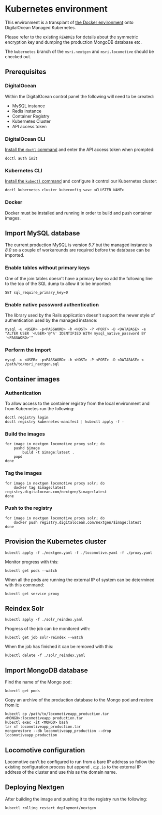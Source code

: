 # Kubernetes environment

This environment is a transplant of [the Docker environment](https://github.com/stevenwilkin/docker) onto DigitalOcean Managed Kubernetes.

Please refer to the existing `README`s for details about the symmetric encryption key and dumping the production MongoDB database etc.

The `kubernetes` branch of the `msri.nextgen` and `msri.locomotive` should be checked out.


## Prerequisites

### DigitalOcean

Within the DigitalOcean control panel the following will need to be created:

* MySQL instance
* Redis instance
* Container Registry
* Kubernetes Cluster
* API access token

### DigitalOcean CLI

[Install the `doctl` command](https://github.com/digitalocean/doctl#installing-doctl) and enter the API access token when prompted:

	doctl auth init

### Kubernetes CLI

[Install the `kubectl` command](https://kubernetes.io/docs/tasks/tools/install-kubectl/) and configure it control our Kubernetes cluster:

	doctl kubernetes cluster kubeconfig save <CLUSTER NAME>

### Docker

Docker must be installed and running in order to build and push container images.


## Import MySQL database

The current production MySQL is version *5.7* but the managed instance is *8.0* so a couple of workarounds are required before the database can be imported.

### Enable tables without primary keys

One of the join tables doesn't have a primary key so add the following line to the top of the SQL dump to allow it to be imported:

	SET sql_require_primary_key=0

### Enable native password authentication

The library used by the Rails application doesn't support the newer style of authentication used by the managed instance:

	mysql -u <USER> -p<PASSWORD> -h <HOST> -P <PORT> -D <DATABASE> -e "ALTER USER '<USER>'@'%' IDENTIFIED WITH mysql_native_password BY '<PASSWORD>'"

### Perform the import

	mysql -u <USER> -p<PASSWORD> -h <HOST> -P <PORT> -D <DATABASE> < /path/to/msri_nextgen.sql


## Container images

### Authentication

To allow access to the container registry from the local environment and from Kubernetes run the following:

	doctl registry login
	doctl registry kubernetes-manifest | kubectl apply -f -

### Build the images

	for image in nextgen locomotive proxy solr; do
		pushd $image
			build -t $image:latest .
		popd
	done

### Tag the images

	for image in nextgen locomotive proxy solr; do
		docker tag $image:latest registry.digitalocean.com/nextgen/$image:latest
	done

### Push to the registry

	for image in nextgen locomotive proxy solr; do
		docker push registry.digitalocean.com/nextgen/$image:latest
	done


## Provision the Kubernetes cluster

	kubectl apply -f ./nextgen.yaml -f ./locomotive.yaml -f ./proxy.yaml

Monitor progress with this:

	kubectl get pods --watch

When all the pods are running the external IP of system can be determined with this command:

	kubectl get service proxy


## Reindex Solr

	kubectl apply -f ./solr_reindex.yaml

Progress of the job can be monitored with:

	kubectl get job solr-reindex --watch

When the job has finished it can be removed with this:

	kubectl delete -f ./solr_reindex.yaml


## Import MongoDB database

Find the name of the Mongo pod:

	kubectl get pods

Copy an archive of the production database to the Mongo pod and restore from it:

	kubectl cp /path/to/locomotiveapp_production.tar <MONGO>:locomotiveapp_production.tar
	kubectl exec -it <MONGO> bash
	tar xf locomotiveapp_production.tar
	mongorestore --db locomotiveapp_production --drop locomotiveapp_production


## Locomotive configuration

Locomotive can't be configured to run from a bare IP address so follow the existing configuration process but append
`.xip.io` to the external IP address of the cluster and use this as the domain name.


## Deploying Nextgen

After building the image and pushing it to the registry run the following:

	kubectl rolling restart deployment/nextgen
